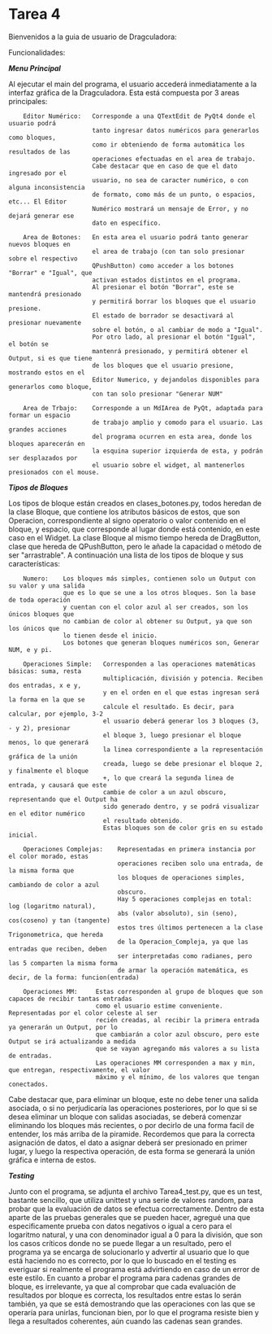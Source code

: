 Tarea 4
==========

Bienvenidos a la guia de usuario de Dragculadora:

Funcionalidades:

***Menu Principal***

Al ejecutar el main del programa, el usuario accederá inmediatamente a la interfaz gráfica
de la Dragculadora. Esta está compuesta por 3 areas principales:

        Editor Numérico:   Corresponde a una QTextEdit de PyQt4 donde el usuario podrá
                           tanto ingresar datos numéricos para generarlos como bloques,
                           como ir obteniendo de forma automática los resultados de las
                           operaciones efectuadas en el area de trabajo.
                           Cabe destacar que en caso de que el dato ingresado por el 
                           usuario, no sea de caracter numérico, o con alguna inconsistencia
                           de formato, como más de un punto, o espacios, etc... El Editor 
                           Numérico mostrará un mensaje de Error, y no dejará generar ese
                           dato en específico.
                           
        Area de Botones:   En esta area el usuario podrá tanto generar nuevos bloques en
                           el area de trabajo (con tan solo presionar sobre el respectivo
                           QPushButton) como acceder a los botones "Borrar" e "Igual", que 
                           activan estados distintos en el programa.
                           Al presionar el botón "Borrar", este se mantendrá presionado
                           y permitirá borrar los bloques que el usuario presione.
                           El estado de borrador se desactivará al presionar nuevamente
                           sobre el botón, o al cambiar de modo a "Igual".
                           Por otro lado, al presionar el botón "Igual", el botón se 
                           mantenrá presionado, y permitirá obtener el Output, si es que tiene
                           de los bloques que el usuario presione, mostrando estos en el 
                           Editor Numerico, y dejandolos disponibles para generarlos como bloque, 
                           con tan solo presionar "Generar NUM"
                           
        Area de Trbajo:    Corresponde a un MdIArea de PyQt, adaptada para formar un espacio
                           de trabajo amplio y comodo para el usuario. Las grandes acciones
                           del programa ocurren en esta area, donde los bloques aparecerán en 
                           la esquina superior izquierda de esta, y podrán ser desplazados por
                           el usuario sobre el widget, al mantenerlos presionados con el mouse.
                           

***Tipos de Bloques***

Los tipos de bloque están creados en clases_botones.py, todos heredan de la clase Bloque,
que contiene los atributos básicos de estos, que son Operacion, correspondiente al signo
operatorio o valor contenido en el bloque, y espacio, que corresponde al lugar donde está
contenido, en este caso en el Widget. La clase Bloque al mismo tiempo hereda de DragButton, 
clase que hereda de QPushButton, pero le añade la capacidad o método de ser "arrastrable".
A continuación una lista de los tipos de bloque y sus características:

        Numero:    Los bloques más simples, contienen solo un Output con su valor y una salida
                   que es lo que se une a los otros bloques. Son la base de toda operación
                   y cuentan con el color azul al ser creados, son los únicos bloques que
                   no cambian de color al obtener su Output, ya que son los únicos que
                   lo tienen desde el inicio.
                   Los botones que generan bloques numéricos son, Generar NUM, e y pi.
                   
        Operaciones Simple:   Corresponden a las operaciones matemáticas básicas: suma, resta
                              multiplicación, división y potencia. Reciben dos entradas, x e y, 
                              y en el orden en el que estas ingresan será la forma en la que se 
                              calcule el resultado. Es decir, para calcular, por ejemplo, 3-2
                              el usuario deberá generar los 3 bloques (3, - y 2), presionar 
                              el bloque 3, luego presionar el bloque menos, lo que generará
                              la linea correspondiente a la representación gráfica de la unión
                              creada, luego se debe presionar el bloque 2, y finalmente el bloque
                              +, lo que creará la segunda linea de entrada, y causará que este 
                              cambie de color a un azul obscuro, representando que el Output ha 
                              sido generado dentro, y se podrá visualizar en el editor numérico
                              el resultado obtenido.
                              Estas bloques son de color gris en su estado inicial.                        
        
        Operaciones Complejas:    Representadas en primera instancia por el color morado, estas 
                                  operaciones reciben solo una entrada, de la misma forma que
                                  los bloques de operaciones simples, cambiando de color a azul
                                  obscuro.
                                  Hay 5 operaciones complejas en total: log (logaritmo natural), 
                                  abs (valor absoluto), sin (seno), cos(coseno) y tan (tangente)
                                  estos tres últimos pertenecen a la clase Trigonometrica, que hereda
                                  de la Operacion_Compleja, ya que las entradas que reciben, deben
                                  ser interpretadas como radianes, pero las 5 comparten la misma forma 
                                  de armar la operación matemática, es decir, de la forma: funcion(entrada)
                                  
        Operaciones MM:     Estas corresponden al grupo de bloques que son capaces de recibir tantas entradas
                            como el usuario estime conveniente. Representadas por el color celeste al ser 
                            recién creadas, al recibir la primera entrada ya generarán un Output, por lo 
                            que cambiarán a color azul obscuro, pero este Output se irá actualizando a medida
                            que se vayan agregando más valores a su lista de entradas.
                            Las operaciones MM corresponden a max y min, que entregan, respectivamente, el valor
                            máximo y el mínimo, de los valores que tengan conectados.
                    
Cabe destacar que, para eliminar un bloque, este no debe tener una salida asociada, o si no perjudicaría las operaciones
posteriores, por lo que si se desea eliminar un bloque con salidas asociadas, se deberá comenzar eliminando los bloques 
más recientes, o por decirlo de una forma facil de entender, los más arriba de la piramide.
Recordemos que para la correcta asignación de datos, el dato a asignar deberá ser presionado en primer lugar, y luego
la respectiva operación, de esta forma se generará la unión gráfica e interna de estos.


***Testing***

Junto con el programa, se adjunta el archivo Tarea4_test.py, que es un test, bastante sencillo, que utiliza unittest
y una serie de valores random, para probar que la evaluación de datos se efectua correctamente.
Dentro de esta aparte de las pruebas generales que se pueden hacer, agregué una que especificamente prueba con datos
negativos o igual a cero para el logaritmo natural, y una con denominador igual a 0 para la división, que son los casos
críticos donde no se puede llegar a un resultado, pero el programa ya se encarga de solucionarlo y advertir al usuario
que lo que está haciendo no es correcto, por lo que lo buscado en el testing es everiguar si realmente el programa
está advirtiendo en caso de un error de este estilo.
En cuanto a probar el programa para cadenas grandes de bloque, es irrelevante, ya que al comprobar que cada evaluación
de resultados por bloque es correcta, los resultados entre estas lo serán también, ya que se está demostrando que las
operaciones con las que se operaría para unirlas, funcionan bien, por lo que el programa resiste bien y llega a resultados
coherentes, aún cuando las cadenas sean grandes.


                                                                